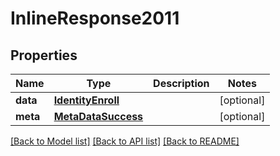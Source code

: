 # InlineResponse2011

## Properties
Name | Type | Description | Notes
------------ | ------------- | ------------- | -------------
**data** | [**IdentityEnroll**](IdentityEnroll.md) |  | [optional] 
**meta** | [**MetaDataSuccess**](MetaDataSuccess.md) |  | [optional] 

[[Back to Model list]](../README.md#documentation-for-models) [[Back to API list]](../README.md#documentation-for-api-endpoints) [[Back to README]](../README.md)


